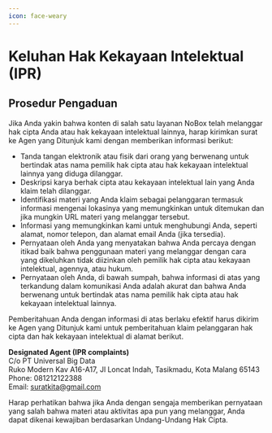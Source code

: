 ```yaml
---
icon: face-weary
---
```


# Keluhan Hak Kekayaan Intelektual (IPR)

## **Prosedur Pengaduan**

Jika Anda yakin bahwa konten di salah satu layanan NoBox telah melanggar hak cipta Anda atau hak kekayaan intelektual lainnya, harap kirimkan surat ke Agen yang Ditunjuk kami dengan memberikan informasi berikut:

* Tanda tangan elektronik atau fisik dari orang yang berwenang untuk bertindak atas nama pemilik hak cipta atau hak kekayaan intelektual lainnya yang diduga dilanggar.
* Deskripsi karya berhak cipta atau kekayaan intelektual lain yang Anda klaim telah dilanggar.
* Identifikasi materi yang Anda klaim sebagai pelanggaran termasuk informasi mengenai lokasinya yang memungkinkan untuk ditemukan dan jika mungkin URL materi yang melanggar tersebut.
* Informasi yang memungkinkan kami untuk menghubungi Anda, seperti alamat, nomor telepon, dan alamat email Anda (jika tersedia).
* Pernyataan oleh Anda yang menyatakan bahwa Anda percaya dengan itikad baik bahwa penggunaan materi yang melanggar dengan cara yang dikeluhkan tidak diizinkan oleh pemilik hak cipta atau kekayaan intelektual, agennya, atau hukum.
* Pernyataan oleh Anda, di bawah sumpah, bahwa informasi di atas yang terkandung dalam komunikasi Anda adalah akurat dan bahwa Anda berwenang untuk bertindak atas nama pemilik hak cipta atau hak kekayaan intelektual lainnya.

Pemberitahuan Anda dengan informasi di atas berlaku efektif harus dikirim ke Agen yang Ditunjuk kami untuk pemberitahuan klaim pelanggaran hak cipta dan hak kekayaan intelektual di alamat berikut.

**Designated Agent (IPR complaints)**\
C/o PT Universal Big Data\
Ruko Modern Kav A16-A17, Jl Loncat Indah, Tasikmadu, Kota Malang 65143\
Phone: 081212122388\
Email: [suratkita@gmail.com](mailto:suratkita@gmail.com)

Harap perhatikan bahwa jika Anda dengan sengaja memberikan pernyataan yang salah bahwa materi atau aktivitas apa pun yang melanggar, Anda dapat dikenai kewajiban berdasarkan Undang-Undang Hak Cipta.
